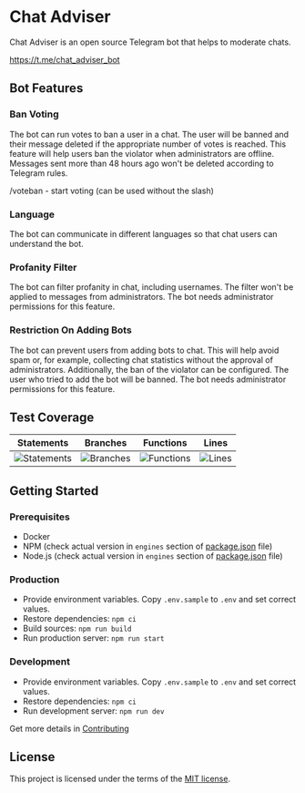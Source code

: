 # Chat Adviser

Chat Adviser is an open source Telegram bot that helps to moderate chats.

<https://t.me/chat_adviser_bot>

## Bot Features

### Ban Voting

The bot can run votes to ban a user in a chat. The user will be banned and their message deleted if the appropriate number of votes is reached. This feature will help users ban the violator when administrators are offline. Messages sent more than 48 hours ago won't be deleted according to Telegram rules.

/voteban - start voting (can be used without the slash)

### Language

The bot can communicate in different languages so that chat users can understand the bot.

### Profanity Filter

The bot can filter profanity in chat, including usernames. The filter won't be applied to messages from administrators. The bot needs administrator permissions for this feature.

### Restriction On Adding Bots

The bot can prevent users from adding bots to chat. This will help avoid spam or, for example, collecting chat statistics without the approval of administrators. Additionally, the ban of the violator can be configured. The user who tried to add the bot will be banned. The bot needs administrator permissions for this feature.

## Test Coverage

| Statements                  | Branches                | Functions                 | Lines             |
| --------------------------- | ----------------------- | ------------------------- | ----------------- |
| ![Statements](https://img.shields.io/badge/statements-32.01%25-red.svg?style=flat) | ![Branches](https://img.shields.io/badge/branches-10.24%25-red.svg?style=flat) | ![Functions](https://img.shields.io/badge/functions-17.57%25-red.svg?style=flat) | ![Lines](https://img.shields.io/badge/lines-28.92%25-red.svg?style=flat) |

## Getting Started

### Prerequisites

- Docker
- NPM (check actual version in `engines` section of [package.json](./package.json) file)
- Node.js (check actual version in `engines` section of [package.json](./package.json) file)

### Production

- Provide environment variables. Copy `.env.sample` to `.env` and set correct values.
- Restore dependencies: `npm ci`
- Build sources: `npm run build`
- Run production server: `npm run start`

### Development

- Provide environment variables. Copy `.env.sample` to `.env` and set correct values.
- Restore dependencies: `npm ci`
- Run development server: `npm run dev`

Get more details in [Contributing](./CONTRIBUTING.md)

## License

This project is licensed under the terms of the [MIT license](./LICENSE).
